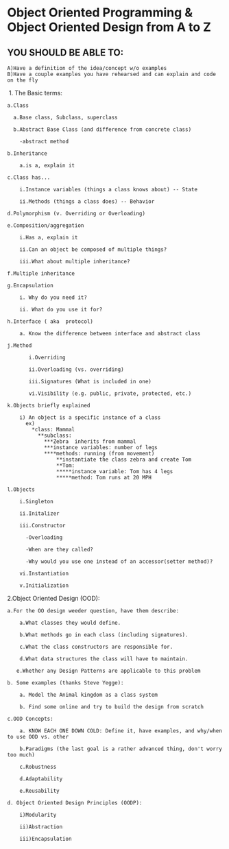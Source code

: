 # Object Oriented Programming & Object Oriented Design from A to Z 

  ## YOU SHOULD BE ABLE TO:
    
    A)Have a definition of the idea/concept w/o examples
    B)Have a couple examples you have rehearsed and can explain and code on the fly
  
  1. The Basic terms:
  
    a.Class
    
      a.Base class, Subclass, superclass
      
      b.Abstract Base Class (and difference from concrete class)
        
        -abstract method
      
    b.Inheritance
      
        a.is a, explain it
      
    c.Class has...
      
        i.Instance variables (things a class knows about) -- State
      
        ii.Methods (things a class does) -- Behavior
      
    d.Polymorphism (v. Overriding or Overloading)
      
    e.Composition/aggregation
      
        i.Has a, explain it
      
        ii.Can an object be composed of multiple things? 
        
        iii.What about multiple inheritance?
      
    f.Multiple inheritance
      
    g.Encapsulation
      
        i. Why do you need it?
        
        ii. What do you use it for?
      
    h.Interface ( aka  protocol)
      
        a. Know the difference between interface and abstract class
      
    j.Method
           
           i.Overriding
           
           ii.Overloading (vs. overriding)
          
           iii.Signatures (What is included in one)
           
           vi.Visibility (e.g. public, private, protected, etc.)
      
    k.Objects briefly explained
      
        i) An object is a specific instance of a class
          ex) 
            *class: Mammal
              **subclass: 
                ***Zebra  inherits from mammal
                ***instance variables: number of legs 
                ****methods: running (from movement)
                    **instantiate the class zebra and create Tom
                    **Tom: 
                    *****instance variable: Tom has 4 legs
                    *****method: Tom runs at 20 MPH
     
    l.Objects
      
        i.Singleton
      
        ii.Initalizer
      
        iii.Constructor
          
          -Overloading
 
          -When are they called?
          
          -Why would you use one instead of an accessor(setter method)?
          
        vi.Instantiation

        v.Initialization

  2.Object Oriented Design (OOD):
    
    a.For the OO design weeder question, have them describe:
       
        a.What classes they would define.
       
        b.What methods go in each class (including signatures).
       
        c.What the class constructors are responsible for.
       
        d.What data structures the class will have to maintain.
       
       e.Whether any Design Patterns are applicable to this problem
    
    b. Some examples (thanks Steve Yegge):
    
        a. Model the Animal kingdom as a class system
      
        b. Find some online and try to build the design from scratch
    
    c.OOD Concepts:
    
        a. KNOW EACH ONE DOWN COLD: Define it, have examples, and why/when to use OOD vs. other 
      
        b.Paradigms (the last goal is a rather advanced thing, don't worry too much)
      
        c.Robustness
      
        d.Adaptability
      
        e.Reusability
    
    d. Object Oriented Design Principles (OODP):
    
        i)Modularity
        
        ii)Abstraction
      
        iii)Encapsulation 

